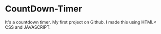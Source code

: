 # CountDown-Timer
It's a countdown timer.
My first project on Github.
I made this using HTML< CSS and JAVASCRIPT.
